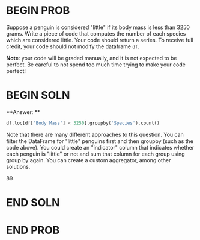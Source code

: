 # BEGIN PROB

Suppose a penguin is considered "little" if its body mass is less than 3250 grams. Write a piece of code that computes the number of each species which are considered little. Your code should return a series. To receive full credit, your code should not modify the dataframe `df`.

**Note**: your code will be graded manually, and it is not expected to be perfect. Be careful to not spend too much time trying to make your code perfect!

# BEGIN SOLN
**Answer: **
```py
df.loc[df['Body Mass'] < 3250].groupby('Species').count()
```

Note that there are many different approaches to this question. You can filter the DataFrame for "little" penguins first and then groupby (such as the code above). You could create an "indicator" column that indicates whether each penguin is "little" or not and sum that column for each group using group by again. You can create a custom aggregator, among other solutions. 

<average>89</average>

# END SOLN

# END PROB